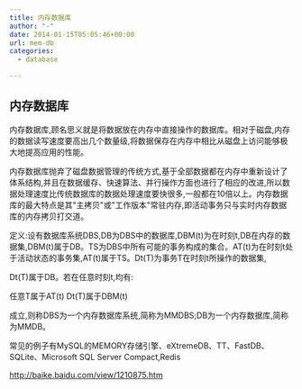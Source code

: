 ```yaml
---
title: 内存数据库
author: "-"
date: 2014-01-15T05:05:46+00:00
url: mem-db
categories:
  - database

---
```

## 内存数据库
内存数据库,顾名思义就是将数据放在内存中直接操作的数据库。相对于磁盘,内存的数据读写速度要高出几个数量级,将数据保存在内存中相比从磁盘上访问能够极大地提高应用的性能。

内存数据库抛弃了磁盘数据管理的传统方式,基于全部数据都在内存中重新设计了体系结构,并且在数据缓存、快速算法、并行操作方面也进行了相应的改进,所以数据处理速度比传统数据库的数据处理速度要快很多,一般都在10倍以上。内存数据库的最大特点是其"主拷贝"或"工作版本"常驻内存,即活动事务只与实时内存数据库的内存拷贝打交道。
  
定义:设有数据库系统DBS,DB为DBS中的数据库,DBM(t)为在时刻t,DB在内存的数据集,DBM(t)属于DB。TS为DBS中所有可能的事务构成的集合。AT(t)为在时刻t处于活动状态的事务集,AT(t)属于TS。Dt(T)为事务T在时刻t所操作的数据集,
  
Dt(T)属于DB。若在任意时刻t,均有:
  
任意T属于AT(t) Dt(T)属于DBM(t)
  
成立,则称DBS为一个内存数据库系统,简称为MMDBS;DB为一个内存数据库,简称为MMDB。
  
常见的例子有MySQL的MEMORY存储引擎、eXtremeDB、TT、FastDB、SQLite、Microsoft SQL Server Compact,Redis

http://baike.baidu.com/view/1210875.htm